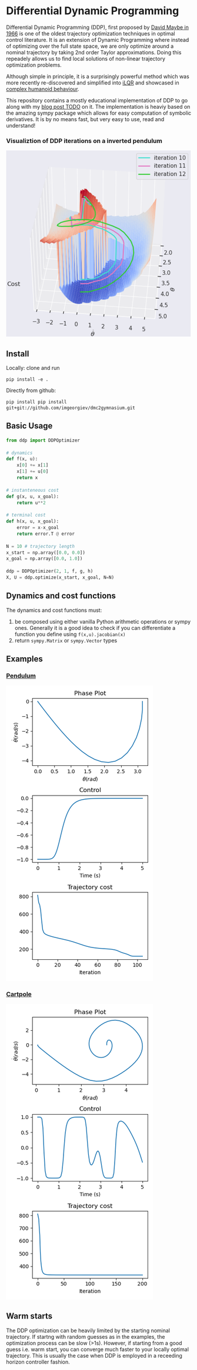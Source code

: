 # Differential Dynamic Programming

Differential Dynamic Programming (DDP), first proposed by [David Maybe in 1966](https://www.tandfonline.com/doi/abs/10.1080/00207176608921369) is one of the oldest trajectory optimization techniques in optimal control literature. It is an extension of Dynamic Programming where instead of optimizing over the full state space, we are only optimize around a nominal trajectory by taking 2nd order Taylor approximations. Doing this repeadely allows us to find local solutions of non-linear trajectory optimization problems.

Although simple in principle, it is a surprisingly powerful method which was more recently re-discovered and simplified into [iLQR](https://homes.cs.washington.edu/~todorov/papers/TassaIROS12.pdf) and showcased in [complex humanoid behaviour](https://youtu.be/anIsw2-Lbco).

This repository contains a mostly educational implementation of DDP to go along with my [blog post TODO]() on it. The implementation is heaviy based on the amazing sympy package which allows for easy computation of symbolic derivatives. It is by no means fast, but very easy to use, read and understand!


### Visualiztion of DDP iterations on a inverted pendulum
![](img/optimization_viz.png)

## Install

Locally: clone and run

```
pip install -e .
```

Directly from github:

```
pip install pip install git+git://github.com/imgeorgiev/dmc2gymnasium.git
```

## Basic Usage

```python
from ddp import DDPOptimizer

# dynamics
def f(x, u):
    x[0] += x[1]
    x[1] += u[0]
    return x

# instanteneous cost
def g(x, u, x_goal):
    return u**2

# terminal cost
def h(x, u, x_goal):
    error = x-x_goal
    return error.T @ error

N = 10 # trajectory length
x_start = np.array([0.0, 0.0])
x_goal = np.array([0.0, 1.0])

ddp = DDPOptimizer(2, 1, f, g, h)
X, U = ddp.optimize(x_start, x_goal, N=N)
```

## Dynamics and cost functions

The dynamics and cost functions must:
1. be composed using either vanilla Python arithmetic operations or sympy ones. Generally it is a good idea to check if you can differentiate a function you define using `f(x,u).jacobian(x)`
2. return `sympy.Matrix` or `sympy.Vector` types

## Examples

### [Pendulum](ddp/examples/pendulum.py)

![](img/ddp_pendulum.png)

### [Cartpole](ddp/examples/cartpole.py)

![](img/ddp_cartpole.png)


## Warm starts

The DDP optimization can be  heavily limited by the starting nominal trajectory. If startng with random guesses as in the examples, the optimization process can be slow (>1s). However, if starting from a good guess i.e. warm start, you can converge much faster to your locally optimal trajectory. This is usually the case when DDP is employed in a receeding horizon controller fashion.
